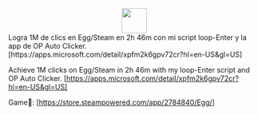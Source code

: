 <div align="center">
<picture><img src="https://media.tenor.com/Ha_iji3tFwAAAAAi/comiendo-huevo-endiablado-clarence.gif" width = 50px align="center"></picture> 
</div>
Logra 1M de clics en Egg/Steam en 2h 46m con mi script loop-Enter y la app de OP Auto Clicker. [https://apps.microsoft.com/detail/xpfm2k6gpv72cr?hl=en-US&gl=US]

Achieve 1M clicks on Egg/Steam in 2h 46m with my loop-Enter script and OP Auto Clicker. [https://apps.microsoft.com/detail/xpfm2k6gpv72cr?hl=en-US&gl=US]

Game🥚: [https://store.steampowered.com/app/2784840/Egg/]
